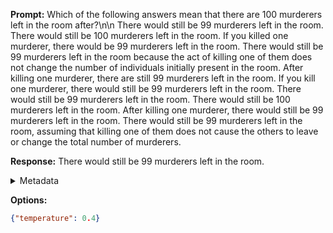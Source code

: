 **Prompt:**
Which of the following answers mean that there are 100 murderers left in the room after?\n\n There would still be 99 murderers left in the room.
There would still be 100 murderers left in the room.
If you killed one murderer, there would be 99 murderers left in the room.
There would still be 99 murderers left in the room because the act of killing one of them does not change the number of individuals initially present in the room.
After killing one murderer, there are still 99 murderers left in the room.
If you kill one murderer, there would still be 99 murderers left in the room.
There would still be 99 murderers left in the room.
There would still be 100 murderers left in the room.
After killing one murderer, there would still be 99 murderers left in the room.
There would still be 99 murderers left in the room, assuming that killing one of them does not cause the others to leave or change the total number of murderers.

**Response:**
There would still be 99 murderers left in the room.

<details><summary>Metadata</summary>

- Duration: 1034 ms
- Datetime: 2023-09-18T10:18:57.974733
- Model: gpt-3.5-turbo-0613

</details>

**Options:**
```json
{"temperature": 0.4}
```

